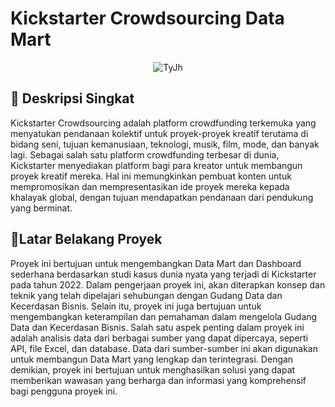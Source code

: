 # Kickstarter Crowdsourcing Data Mart

<div align="center" style="text-align:center;">
  
  ![TyJh](https://github.com/ViaUniRosa16/Data-Mart-based-Dashboard-for-Kickstarter/assets/70993056/4d504249-abd1-48aa-b625-a346b0e6aa23)

</div>


## 🥂 Deskripsi Singkat
Kickstarter Crowdsourcing adalah platform crowdfunding terkemuka yang menyatukan pendanaan kolektif untuk proyek-proyek kreatif terutama di bidang seni, tujuan kemanusiaan, teknologi, musik, film, mode, dan banyak lagi. Sebagai salah satu platform crowdfunding terbesar di dunia, Kickstarter menyediakan platform bagi para kreator untuk membangun proyek kreatif mereka. Hal ini memungkinkan pembuat konten untuk mempromosikan dan mempresentasikan ide proyek mereka kepada khalayak global, dengan tujuan mendapatkan pendanaan dari pendukung yang berminat. 
## 🥂Latar Belakang Proyek
Proyek ini bertujuan untuk mengembangkan Data Mart dan Dashboard sederhana berdasarkan studi kasus dunia nyata yang terjadi di Kickstarter pada tahun 2022. Dalam pengerjaan proyek ini, akan diterapkan konsep dan teknik yang telah dipelajari sehubungan dengan Gudang Data dan Kecerdasan Bisnis. Selain itu, proyek ini juga bertujuan untuk mengembangkan keterampilan dan pemahaman dalam mengelola Gudang Data dan Kecerdasan Bisnis.
Salah satu aspek penting dalam proyek ini adalah analisis data dari berbagai sumber yang dapat dipercaya, seperti API, file Excel, dan database. Data dari sumber-sumber ini akan digunakan untuk membangun Data Mart yang lengkap dan terintegrasi. Dengan demikian, proyek ini bertujuan untuk menghasilkan solusi yang dapat memberikan wawasan yang berharga dan informasi yang komprehensif bagi pengguna proyek ini.





